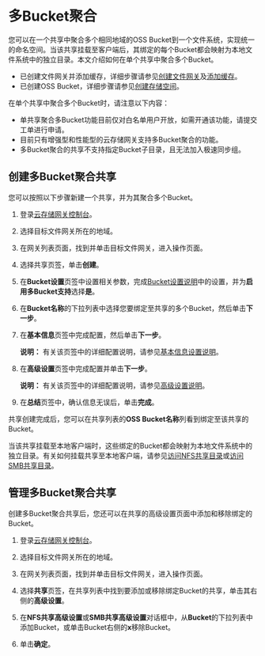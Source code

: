 # 多Bucket聚合

您可以在一个共享中聚合多个相同地域的OSS Bucket到一个文件系统，实现统一的命名空间。当该共享挂载至客户端后，其绑定的每个Bucket都会映射为本地文件系统中的独立目录。本文介绍如何在单个共享中聚合多个Bucket。

-   已创建文件网关并添加缓存，详细步骤请参见[创建文件网关](/intl.zh-CN/云控制台用户指南/文件网关/管理文件网关.md)及[添加缓存](/intl.zh-CN/云控制台用户指南/文件网关/管理缓存.md)。
-   已创建OSS Bucket，详细步骤请参见[创建存储空间](/intl.zh-CN/快速入门/控制台快速入门/创建存储空间.md)。

在单个共享中聚合多个Bucket时，请注意以下内容：

-   单共享聚合多Bucket功能目前仅对白名单用户开放，如需开通该功能，请提交工单进行申请。
-   目前只有增强型和性能型的云存储网关支持多Bucket聚合的功能。
-   多Bucket聚合的共享不支持指定Bucket子目录，且无法加入极速同步组。

## 创建多Bucket聚合共享

您可以按照以下步骤新建一个共享，并为其聚合多个Bucket。

1.  登录[云存储网关控制台](https://sgwnew.console.aliyun.com/)。

2.  选择目标文件网关所在的地域。

3.  在网关列表页面，找到并单击目标文件网关，进入操作页面。

4.  选择共享页签，单击**创建**。

5.  在**Bucket设置**页签中设置相关参数，完成[Bucket设置说明](/intl.zh-CN/快速入门/在云控制台上使用文件网关.md)中的设置，并为**启用多Bucket支持**选择**是**。

6.  在**Bucket名称**的下拉列表中选择您要绑定至共享的多个Bucket，然后单击**下一步**。

7.  在**基本信息**页签中完成配置，然后单击**下一步**。

    **说明：** 有关该页签中的详细配置说明，请参见[基本信息设置说明](/intl.zh-CN/快速入门/在云控制台上使用文件网关.md)。

8.  在**高级设置**页签中完成配置并单击**下一步**。

    **说明：** 有关该页签中的详细配置说明，请参见[高级设置说明](/intl.zh-CN/快速入门/在云控制台上使用文件网关.md)。

9.  在**总结**页签中，确认信息无误后，单击**完成**。


共享创建完成后，您可以在共享列表的**OSS Bucket名称**列看到绑定至该共享的Bucket。

当该共享挂载至本地客户端时，这些绑定的Bucket都会映射为本地文件系统中的独立目录。有关如何挂载共享至本地客户端，请参见[访问NFS共享目录](/intl.zh-CN/云控制台用户指南/文件网关/访问共享目录（客户端侧）/访问NFS共享目录.md)或[访问SMB共享目录](/intl.zh-CN/云控制台用户指南/文件网关/访问共享目录（客户端侧）/访问SMB共享目录.md)。

## 管理多Bucket聚合共享

创建多Bucket聚合共享后，您还可以在共享的高级设置页面中添加和移除绑定的Bucket。

1.  登录[云存储网关控制台](https://sgwnew.console.aliyun.com/)。

2.  选择目标文件网关所在的地域。

3.  在网关列表页面，找到并单击目标文件网关，进入操作页面。

4.  选择**共享**页签，在共享列表中找到要添加或移除绑定Bucket的共享，单击其右侧的**高级设置**。

5.  在**NFS共享高级设置**或**SMB共享高级设置**对话框中，从**Bucket**的下拉列表中添加Bucket，或单击Bucket右侧的**x**移除Bucket。

6.  单击**确定**。


